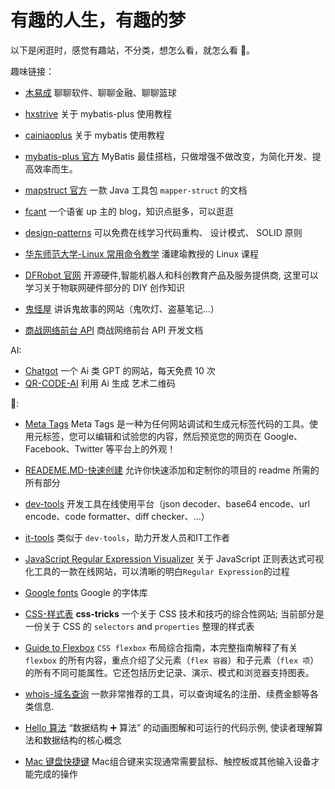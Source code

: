 # 有趣的人生，有趣的梦

以下是闲逛时，感觉有趣站，不分类，想怎么看，就怎么看 🤔。

趣味链接：

- [木易成](https://www.muyicheng.cn/) 聊聊软件、聊聊金融、聊聊篮球
- [hxstrive](https://www.hxstrive.com/subject/mybatis_plus.htm) 关于 mybatis-plus 使用教程
- [cainiaoplus](https://www.cainiaoplus.com/mybatis/mybatis-one2one.html) 关于 mybatis 使用教程
- [mybatis-plus 官方](https://baomidou.com/getting-started/) MyBatis 最佳搭档，只做增强不做改变，为简化开发、提高效率而生。
- [mapstruct 官方](https://mapstruct.org/documentation/1.2/reference/html/) 一款 Java 工具包 `mapper-struct` 的文档
- [fcant](https://www.yuque.com/fcant) 一个语雀 up 主的 blog，知识点挺多，可以逛逛
- [design-patterns](https://refactoringguru.cn/design-patterns) 可以免费在线学习代码重构、 设计模式、 SOLID 原则
- [华东师范大学-Linux 常用命令教学](https://math.ecnu.edu.cn/~jypan/Teaching/Linux/) 潘建瑜教授的 Linux 课程

- [DFRobot 官网](https://www.dfrobot.com.cn/) 开源硬件,智能机器人和科创教育产品及服务提供商, 这里可以学习关于物联网硬件部分的 DIY 创作知识
- [鬼怪屋](http://www.guiguaiwu.com/) 讲诉鬼故事的网站（鬼吹灯、盗墓笔记...）
- [商战网络前台 API](https://www.showdoc.com.cn/1401273786485669?page_id=6886738087662099%2F) 商战网络前台 API 开发文档

AI:

- [Chatgot](https://start.chatgot.io/bot) 一个 Ai 类 GPT 的网站，每天免费 10 次
- [QR-CODE-AI](https://quickqr.art/) 利用 Ai 生成 艺术二维码

🔧:

- [Meta Tags](https://metatags.io/) Meta Tags 是一种为任何网站调试和生成元标签代码的工具。使用元标签，您可以编辑和试验您的内容，然后预览您的网页在 Google、Facebook、Twitter 等平台上的外观！
- [READEME.MD-快速创建](https://readme.so/cn) 允许你快速添加和定制你的项目的 readme 所需的所有部分
- [dev-tools](https://smalldev.tools/) 开发工具在线使用平台（json decoder、base64 encode、url encode、code formatter、diff checker、...）
- [it-tools](https://it-tools.tech/) 类似于 `dev-tools`，助力开发人员和IT工作者
- [JavaScript Regular Expression Visualizer](<https://jex.im/regulex/#!flags=&re=%5E(a%7Cb)*%3F%24>) 关于 JavaScript 正则表达式可视化工具的一款在线网站，可以清晰的明白`Regular Expression`的过程
- [Google fonts](https://fonts.google.com/) Google 的字体库
- [CSS-样式表](https://css-tricks.com/almanac/) **css-tricks** 一个关于 CSS 技术和技巧的综合性网站; 当前部分是一份关于 CSS 的 `selectors` and `properties` 整理的样式表
- [Guide to Flexbox](https://css-tricks.com/snippets/css/a-guide-to-flexbox/) `CSS flexbox` 布局综合指南，本完整指南解释了有关 `flexbox` 的所有内容，重点介绍了父元素（`flex 容器`）和子元素（`flex 项`）的所有不同可能属性。它还包括历史记录、演示、模式和浏览器支持图表。
- [whois-域名查询](https://who.cx/) 一款非常推荐的工具，可以查询域名的注册、续费金额等各类信息.
- [Hello 算法](https://www.hello-algo.com/chapter_hello_algo/) “数据结构 ➕ 算法” 的动画图解和可运行的代码示例, 使读者理解算法和数据结构的核心概念


- [Mac 键盘快捷键](https://support.apple.com/zh-cn/102650) Mac组合键来实现通常需要鼠标、触控板或其他输入设备才能完成的操作
